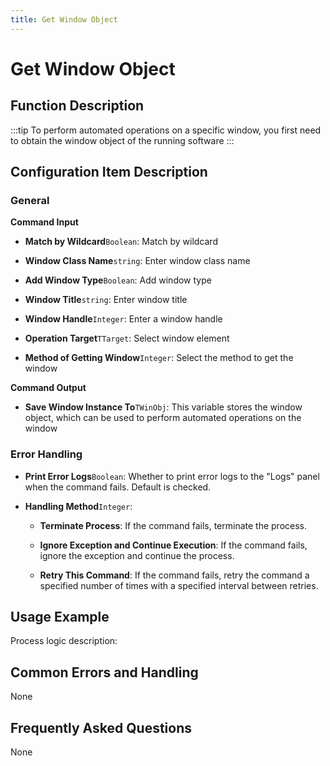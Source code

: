 ```yaml
---
title: Get Window Object
---
```


# Get Window Object

## Function Description

:::tip 
To perform automated operations on a specific window, you first need to obtain the window object of the running software
:::

## Configuration Item Description

### General

**Command Input**

- **Match by Wildcard**`Boolean`: Match by wildcard

- **Window Class Name**`string`: Enter window class name

- **Add Window Type**`Boolean`: Add window type

- **Window Title**`string`: Enter window title

- **Window Handle**`Integer`: Enter a window handle

- **Operation Target**`TTarget`: Select window element

- **Method of Getting Window**`Integer`: Select the method to get the window


**Command Output**

- **Save Window Instance To**`TWinObj`: This variable stores the window object, which can be used to perform automated operations on the window


### Error Handling

- **Print Error Logs**`Boolean`: Whether to print error logs to the "Logs" panel when the command fails. Default is checked. 

- **Handling Method**`Integer`:

    - **Terminate Process**: If the command fails, terminate the process.

    - **Ignore Exception and Continue Execution**: If the command fails, ignore the exception and continue the process.

    - **Retry This Command**: If the command fails, retry the command a specified number of times with a specified interval between retries.

## Usage Example

Process logic description:

## Common Errors and Handling

None

## Frequently Asked Questions

None

